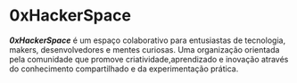 # 0xHackerSpace


**_0xHackerSpace_** é um espaço colaborativo para entusiastas de tecnologia, makers, desenvolvedores e mentes curiosas.
Uma organização orientada pela comunidade que promove criatividade,aprendizado e inovação através do conhecimento compartilhado e da experimentação prática.

